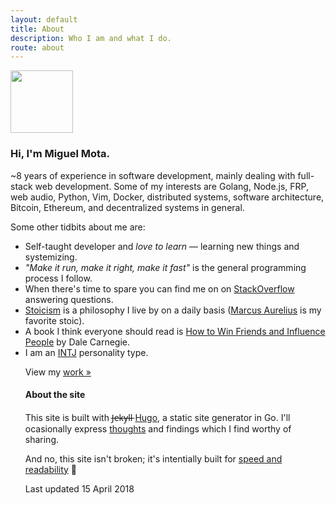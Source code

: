 ```yaml
---
layout: default
title: About
description: Who I am and what I do.
route: about
---
```

<div>
<img src="/images/miguel_mota_avatar_150.png" width="100" alt="" />
</div>

<h3>Hi, I'm <strong>Miguel Mota</strong>.</h3>

<p>~8 years of experience in software development, mainly dealing with full-stack web development. Some of my interests are Golang, Node.js, FRP, web audio, Python, Vim, Docker, distributed systems, software architecture, Bitcoin, Ethereum, and decentralized systems in general.</p>

<p>Some other tidbits about me are:</p>

<ul>
  <li>Self-taught developer and <em>love to learn</em> — learning new things and systemizing.</li>
  <li><em>"Make it run, make it right, make it fast"</em> is the general programming process I follow.</li>
  <li>When there's time to spare you can find me on on <a href="https://stackoverflow.com/users/1439168/miguel-mota" target="_blank" rel="noreferrer noopener" data-ga-label="About - StackOverflow">StackOverflow</a> answering questions.</li>
  <li><a href="https://en.wikipedia.org/wiki/Stoicism" target="_blank" rel="noreferrer noopener" data-ga-label="About - Stoicism">Stoicism</a> is a philosophy I live by on a daily basis (<a href="https://en.wikipedia.org/wiki/Marcus_Aurelius" target="_blank" rel="noreferrer noopener" data-ga-label="About - Marcus Aurelius">Marcus Aurelius</a> is my favorite stoic).</li>
  <li>A book I think everyone should read is <a href="https://en.wikipedia.org/wiki/How_to_Win_Friends_and_Influence_People" target="_blank" rel="noreferrer noopener" data-ga-label="About - Favorite Book">How to Win Friends and Influence People</a> by Dale Carnegie.</li>
  <li>I am an <a href="https://en.wikipedia.org/wiki/INTJ" target="_blank" rel="noopener noreferrer" data-ga-label="About - INTJ">INTJ</a> personality type.</li>
</li>

<p>View my <a href="/work">work »</a></p>

<h4>About the site</h4>
<p>This site is built with J̶e̶k̶y̶l̶l̶ <a href="https://gohugo.io/" target="_blank" rel="noopener noreferrer" data-ga-label="About - Hugo">Hugo</a>, a static site generator in Go. I'll ocasionally express <a href="/blog">thoughts</a> and findings which I find worthy of sharing.</p>

<p>And no, this site isn't broken; it's intentially built for <a href="http://motherfuckingwebsite.com/" target="_blank"  rel="noopener noreferrer" data-ga-label="About - Speed and readability">speed and readability</a> 🙂

<datetime data-last-update datetime="2015-11-19" pubdate="pubdate">Last updated 15 April 2018</datetime>
